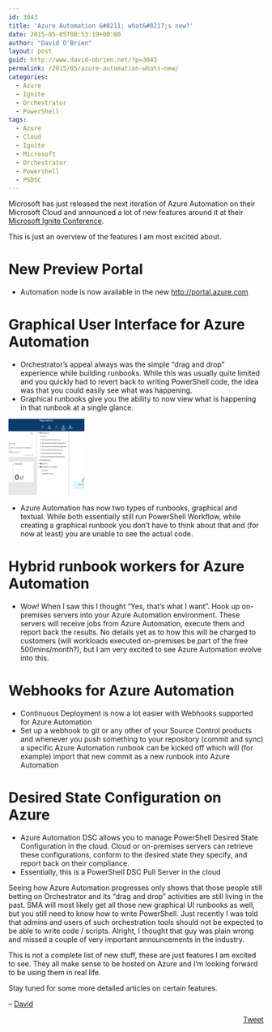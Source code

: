 ```yaml
---
id: 3043
title: 'Azure Automation &#8211; what&#8217;s new?'
date: 2015-05-05T00:53:19+00:00
author: "David O'Brien"
layout: post
guid: http://www.david-obrien.net/?p=3043
permalink: /2015/05/azure-automation-whats-new/
categories:
  - Azure
  - Ignite
  - Orchestrator
  - PowerShell
tags:
  - Azure
  - Cloud
  - Ignite
  - Microsoft
  - Orchestrator
  - Powershell
  - PSDSC
---
```

Microsoft has just released the next iteration of Azure Automation on their Microsoft Cloud and announced a lot of new features around it at their <a href="http://ignite.microsoft.com" onclick="_gaq.push(['_trackEvent', 'outbound-article', 'http://ignite.microsoft.com', 'Microsoft Ignite Conference']);" target="_blank">Microsoft Ignite Conference</a>.
  
This is just an overview of the features I am most excited about.

# New Preview Portal

  * Automation node is now available in the new <a href="http://portal.azure.com" onclick="_gaq.push(['_trackEvent', 'outbound-article', 'http://portal.azure.com', 'http://portal.azure.com']);" >http://portal.azure.com</a>

# Graphical User Interface for Azure Automation

  * Orchestrator&#8217;s appeal always was the simple &#8220;drag and drop&#8221; experience while building runbooks. While this was usually quite limited and you quickly had to revert back to writing PowerShell code, the idea was that you could easily see what was happening.
  * Graphical runbooks give you the ability to now view what is happening in that runbook at a single glance.

<a href="/media/2015/05/AA_GraphicalRunbook.png" onclick="_gaq.push(['_trackEvent', 'outbound-article', '/media/2015/05/AA_GraphicalRunbook.png', '']);" ><img class="img-responsive aligncenter wp-image-3045 size-thumbnail" src="/media/2015/05/AA_GraphicalRunbook-150x150.png" alt="Azure Automation Graphical Runbooks" width="150" height="150" /></a>

  * Azure Automation has now two types of runbooks, graphical and textual. While both essentially still run PowerShell Workflow, while creating a graphical runbook you don&#8217;t have to think about that and (for now at least) you are unable to see the actual code.

# Hybrid runbook workers for Azure Automation

  * Wow! When I saw this I thought &#8220;Yes, that&#8217;s what I want&#8221;. Hook up on-premises servers into your Azure Automation environment. These servers will receive jobs from Azure Automation, execute them and report back the results. No details yet as to how this will be charged to customers (will workloads executed on-premises be part of the free 500mins/month?), but I am very excited to see Azure Automation evolve into this.

# Webhooks for Azure Automation

  * Continuous Deployment is now a lot easier with Webhooks supported for Azure Automation
  * Set up a webhook to git or any other of your Source Control products and whenever you push something to your repository (commit and sync) a specific Azure Automation runbook can be kicked off which will (for example) import that new commit as a new runbook into Azure Automation

# Desired State Configuration on Azure

  * Azure Automation DSC allows you to manage PowerShell Desired State Configuration in the cloud. Cloud or on-premises servers can retrieve these configurations, conform to the desired state they specify, and report back on their compliance.
  * Essentially, this is a PowerShell DSC Pull Server in the cloud

Seeing how Azure Automation progresses only shows that those people still betting on Orchestrator and its &#8220;drag and drop&#8221; activities are still living in the past. SMA will most likely get all those new graphical UI runbooks as well, but you still need to know how to write PowerShell. Just recently I was told that admins and users of such orchestration tools should not be expected to be able to write code / scripts. Alright, I thought that guy was plain wrong and missed a couple of very important announcements in the industry.

This is not a complete list of new stuff, these are just features I am excited to see. They all make sense to be hosted on Azure and I&#8217;m looking forward to be using them in real life.
  
Stay tuned for some more detailed articles on certain features.

&#8211; <a href="http://www.twitter.com/david_obrien" onclick="_gaq.push(['_trackEvent', 'outbound-article', 'http://www.twitter.com/david_obrien', 'David']);" title="David on Twitter"  target="_blank">David</a> 

<div style="float: right; margin-left: 10px;">
  <a href="https://twitter.com/share" onclick="_gaq.push(['_trackEvent', 'outbound-article', 'https://twitter.com/share', 'Tweet']);" class="twitter-share-button" data-hashtags="Azure,Cloud,Ignite,Microsoft,Orchestrator,Powershell,PSDSC" data-count="vertical" data-url="http://www.david-obrien.net/2015/05/azure-automation-whats-new/">Tweet</a>
</div>
